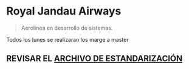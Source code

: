 # Royal Jandau Airways
>Aerolinea en desarrollo de sistemas.

Todos los lunes se realizaran los marge a master

## REVISAR EL [ARCHIVO DE ESTANDARIZACIÓN](https://github.com/AlanLWilliams/Aerolinea/blob/master/Estandarizaci%C3%B3n.md)
